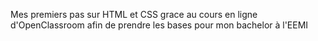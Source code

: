 Mes premiers pas sur HTML et CSS grace au cours en  ligne d'OpenClassroom afin de prendre les bases pour mon bachelor à l'EEMI
